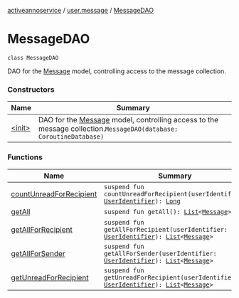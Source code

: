 [activeannoservice](../../index.md) / [user.message](../index.md) / [MessageDAO](./index.md)

# MessageDAO

`class MessageDAO`

DAO for the [Message](../-message/index.md) model, controlling access to the message collection.

### Constructors

| Name | Summary |
|---|---|
| [&lt;init&gt;](-init-.md) | DAO for the [Message](../-message/index.md) model, controlling access to the message collection.`MessageDAO(database: CoroutineDatabase)` |

### Functions

| Name | Summary |
|---|---|
| [countUnreadForRecipient](count-unread-for-recipient.md) | `suspend fun countUnreadForRecipient(userIdentifier: `[`UserIdentifier`](../../project.userroles/-user-identifier.md)`): `[`Long`](https://kotlinlang.org/api/latest/jvm/stdlib/kotlin/-long/index.html) |
| [getAll](get-all.md) | `suspend fun getAll(): `[`List`](https://kotlinlang.org/api/latest/jvm/stdlib/kotlin.collections/-list/index.html)`<`[`Message`](../-message/index.md)`>` |
| [getAllForRecipient](get-all-for-recipient.md) | `suspend fun getAllForRecipient(userIdentifier: `[`UserIdentifier`](../../project.userroles/-user-identifier.md)`): `[`List`](https://kotlinlang.org/api/latest/jvm/stdlib/kotlin.collections/-list/index.html)`<`[`Message`](../-message/index.md)`>` |
| [getAllForSender](get-all-for-sender.md) | `suspend fun getAllForSender(userIdentifier: `[`UserIdentifier`](../../project.userroles/-user-identifier.md)`): `[`List`](https://kotlinlang.org/api/latest/jvm/stdlib/kotlin.collections/-list/index.html)`<`[`Message`](../-message/index.md)`>` |
| [getUnreadForRecipient](get-unread-for-recipient.md) | `suspend fun getUnreadForRecipient(userIdentifier: `[`UserIdentifier`](../../project.userroles/-user-identifier.md)`): `[`List`](https://kotlinlang.org/api/latest/jvm/stdlib/kotlin.collections/-list/index.html)`<`[`Message`](../-message/index.md)`>` |
